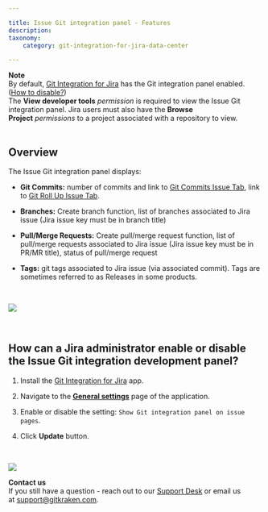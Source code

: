 ```yaml
---

title: Issue Git integration panel - Features
description:
taxonomy:
    category: git-integration-for-jira-data-center

---
```


<div class="bbb-callout bbb--note">
    <div class="irow">
    <div class="ilogobox">
        <span class="logoimg"></span>
    </div>
    <div class="imsgbox">
        <b>Note</b><br>
        By default, <a href='https://marketplace.atlassian.com/4984'>Git Integration for Jira</a> has the Git integration panel enabled. (<a href='#how-can-a-jira-administrator-enable-or-disable-the-issue-git-integration-development-panel'>How to disable?</a>)
    </div>
    </div>
</div>

<div class="bbb-callout bbb--alert">
    <div class="irow">
    <div class="ilogobox">
        <span class="logoimg"></span>
    </div>
    <div class="imsgbox">
        The <b>View developer tools</b> <i>permission</i> is required to view the Issue Git integration panel. Jira users must also have the <b>Browse Project</b> <i>permissions</i> to a project associated with a repository to view.
    </div>
    </div>
</div>
<br>

## Overview

The Issue Git integration panel displays:

*   **Git Commits:** number of commits and link to [Git Commits Issue Tab](/git-integration-for-jira-data-center/git-commits-tab-gij-self-managed), link to [Git Roll Up Issue Tab](/git-integration-for-jira-data-center/git-roll-up-tab-docs-gij-self-managed).

*   **Branches:** Create branch function, list of branches associated to Jira issue (Jira issue key must be in branch title)

*   **Pull/Merge Requests:** Create pull/merge request function, list of pull/merge requests associated to Jira issue (Jira issue key must be in PR/MR title), status of pull/merge request

*   **Tags:** git tags associated to Jira issue (via associated commit). Tags are sometimes referred to as Releases in some products.

<br>

![](/wp-content-uploads/gij-gitserver-git-integration-panel-view.png)

<br>

## How can a Jira administrator enable or disable the Issue Git integration development panel?

1.  Install the [Git Integration for Jira](https://marketplace.atlassian.com/4984) app.

2.  Navigate to the [**General settings**](/git-integration-for-jira-data-center/general-settings-docs-gij-self-managed) page of the application.

3.  Enable or disable the setting: `Show Git integration panel on issue pages`.

4.  Click **Update** button.

<br>

![](/wp-content/uploads/gij-gitserver-gencfg-dev-panel-sel.png)

<div class="bbb-callout bbb--info">
    <div class="irow">
    <div class="ilogobox">
        <span class="logoimg"></span>
    </div>
    <div class="imsgbox">
        <b>Contact us</b><br>
        If you still have a question - reach out to our <a href='https://help.gitkraken.com/git-integration-for-jira-data-center/gij-self-hosted-contact-support/'>Support Desk</a> or email us at <a href='mailto:support@gitkraken.com'>support@gitkraken.com</a>.
    </div>
    </div>
</div>
<br>

